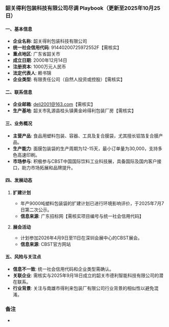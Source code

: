 ### 韶关得利包装科技有限公司尽调 Playbook（更新至2025年10月25日）

#### 一、基本信息
- **企业名称**: 韶关得利包装科技有限公司
- **统一社会信用代码**: 91440200725972552F【需核实】
- **重点地区**: 广东省韶关市
- **成立日期**: 2000年12月14日
- **注册资本**: 1000万元人民币
- **法定代表人**: 赖书锦
- **企业类型**: 有限责任公司（自然人投资或控股）【需核实】

#### 二、联系信息
- **企业邮箱**: deli2001@163.com【需核实】
- **生产基地**: 韶关市乳源县桂头镇黄金岭得利包装厂房【需核实】

#### 三、业务概况
- **主营产品**: 食品用塑料包装、容器、工具及复合膜袋，尤其擅长铝箔复合膜产品。
- **生产能力**: 面膜包装袋的生产周期为12-15天，最小订单量为30,000，支持多色高速印刷。
- **市场参与**: 积极参与CBST中国国际饮料工业科技展，具备国际及国内客户接口，助力市场拓展和品牌提升。

#### 四、发展动态
1. **扩建计划**
   - 年产9000吨塑料包装袋的扩建计划已进行环境影响评价，于2025年7月7日第二次公示。
   - **信息来源**: 广东招标网【需核实项目编号与统一社会信用代码】

2. **展会活动**
   - 计划参加2026年4月9日至11日在深圳会展中心的CBST展会。
   - **信息来源**: CBST官方网站

#### 五、风险与关注点
- **信息不一致**: 统一社会信用代码和企业类型需确认。
- **关联企业**: 需核实与2025年9月18日成立的韶关市德利智能科技有限公司的潜在联系。
- **行业背景**: 关注与南雄市得利来包装厂有限公司行业背景的相似性以避免混淆。

### 备注
-